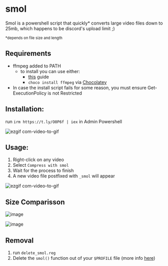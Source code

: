 # smol
Smol is a powershell script that quickly* converts large video files down to 25mb, which happens to be discord's upload limit ;)

<sub>*depends on file size and length<sub>

## Requirements
- ffmpeg added to PATH
  - to install you can use either:
    - [this](https://phoenixnap.com/kb/ffmpeg-windows) guide
    - `choco install ffmpeg` via [Chocolatey](https://chocolatey.org/) 
- In case the install script fails for some reason, you must ensure Get-ExecutionPolicy is not Restricted

## Installation:
run `irm https://t.ly/O0P6f | iex` in Admin Powershell

![ezgif com-video-to-gif](https://user-images.githubusercontent.com/55419973/224908409-9c4a41e2-0b47-42f1-8ec1-b720ebb731b5.gif)

## Usage:

1. Right-click on any video
2. Select `Compress with smol`
3. Wait for the process to finish
4. A new video file postfixed with `_smol` will appear

![ezgif com-video-to-gif](https://user-images.githubusercontent.com/55419973/224909234-f550152d-56ee-4dc1-83d4-f4bf6bcd1280.gif)

## Size Comparisson
![image](https://user-images.githubusercontent.com/55419973/224909634-dbf02788-6c52-4ef9-92e5-ee4293eeff16.png)

![image](https://user-images.githubusercontent.com/55419973/224909384-a54cc959-1992-4cb3-b4ec-b8def133d8f6.png)

## Removal
1. run `delete_smol.reg`
2. Delete the `smol()` function out of your `$PROFILE` file (more info [here](https://learn.microsoft.com/en-us/powershell/module/microsoft.powershell.core/about/about_profiles?view=powershell-7.3))
